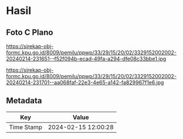 # Hasil

## Foto C Plano

https://sirekap-obj-formc.kpu.go.id/8009/pemilu/ppwp/33/29/15/20/02/3329152002002-20240214-231651--f52f094b-ecad-49fa-a294-dfe08c33bbe1.jpg

https://sirekap-obj-formc.kpu.go.id/8009/pemilu/ppwp/33/29/15/20/02/3329152002002-20240214-231701--aa068faf-22e3-4e65-a142-fa829967f1e6.jpg


## Metadata

| Key        | Value               |
| ---------- | ------------------- |
| Time Stamp | 2024-02-15 12:00:28 |



